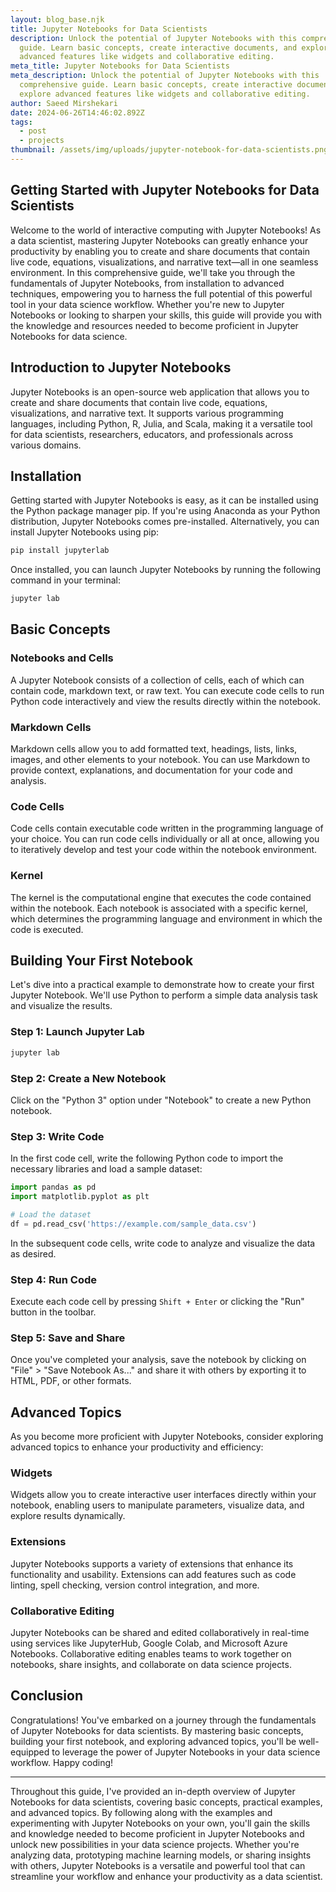 ```yaml
---
layout: blog_base.njk
title: Jupyter Notebooks for Data Scientists
description: Unlock the potential of Jupyter Notebooks with this comprehensive
  guide. Learn basic concepts, create interactive documents, and explore
  advanced features like widgets and collaborative editing. 
meta_title: Jupyter Notebooks for Data Scientists
meta_description: Unlock the potential of Jupyter Notebooks with this
  comprehensive guide. Learn basic concepts, create interactive documents, and
  explore advanced features like widgets and collaborative editing.
author: Saeed Mirshekari
date: 2024-06-26T14:46:02.892Z
tags:
  - post
  - projects
thumbnail: /assets/img/uploads/jupyter-notebook-for-data-scientists.png
---
```

## Getting Started with Jupyter Notebooks for Data Scientists

Welcome to the world of interactive computing with Jupyter Notebooks! As a data scientist, mastering Jupyter Notebooks can greatly enhance your productivity by enabling you to create and share documents that contain live code, equations, visualizations, and narrative text—all in one seamless environment. In this comprehensive guide, we'll take you through the fundamentals of Jupyter Notebooks, from installation to advanced techniques, empowering you to harness the full potential of this powerful tool in your data science workflow. Whether you're new to Jupyter Notebooks or looking to sharpen your skills, this guide will provide you with the knowledge and resources needed to become proficient in Jupyter Notebooks for data science.

## Introduction to Jupyter Notebooks

Jupyter Notebooks is an open-source web application that allows you to create and share documents that contain live code, equations, visualizations, and narrative text. It supports various programming languages, including Python, R, Julia, and Scala, making it a versatile tool for data scientists, researchers, educators, and professionals across various domains.

## Installation

Getting started with Jupyter Notebooks is easy, as it can be installed using the Python package manager pip. If you're using Anaconda as your Python distribution, Jupyter Notebooks comes pre-installed. Alternatively, you can install Jupyter Notebooks using pip:

```bash
pip install jupyterlab
```

Once installed, you can launch Jupyter Notebooks by running the following command in your terminal:

```bash
jupyter lab
```

## Basic Concepts

### Notebooks and Cells
A Jupyter Notebook consists of a collection of cells, each of which can contain code, markdown text, or raw text. You can execute code cells to run Python code interactively and view the results directly within the notebook.

### Markdown Cells
Markdown cells allow you to add formatted text, headings, lists, links, images, and other elements to your notebook. You can use Markdown to provide context, explanations, and documentation for your code and analysis.

### Code Cells
Code cells contain executable code written in the programming language of your choice. You can run code cells individually or all at once, allowing you to iteratively develop and test your code within the notebook environment.

### Kernel
The kernel is the computational engine that executes the code contained within the notebook. Each notebook is associated with a specific kernel, which determines the programming language and environment in which the code is executed.

## Building Your First Notebook

Let's dive into a practical example to demonstrate how to create your first Jupyter Notebook. We'll use Python to perform a simple data analysis task and visualize the results.

### Step 1: Launch Jupyter Lab
```bash
jupyter lab
```

### Step 2: Create a New Notebook
Click on the "Python 3" option under "Notebook" to create a new Python notebook.

### Step 3: Write Code
In the first code cell, write the following Python code to import the necessary libraries and load a sample dataset:

```python
import pandas as pd
import matplotlib.pyplot as plt

# Load the dataset
df = pd.read_csv('https://example.com/sample_data.csv')
```

In the subsequent code cells, write code to analyze and visualize the data as desired.

### Step 4: Run Code
Execute each code cell by pressing `Shift + Enter` or clicking the "Run" button in the toolbar.

### Step 5: Save and Share
Once you've completed your analysis, save the notebook by clicking on "File" > "Save Notebook As..." and share it with others by exporting it to HTML, PDF, or other formats.

## Advanced Topics

As you become more proficient with Jupyter Notebooks, consider exploring advanced topics to enhance your productivity and efficiency:

### Widgets
Widgets allow you to create interactive user interfaces directly within your notebook, enabling users to manipulate parameters, visualize data, and explore results dynamically.

### Extensions
Jupyter Notebooks supports a variety of extensions that enhance its functionality and usability. Extensions can add features such as code linting, spell checking, version control integration, and more.

### Collaborative Editing
Jupyter Notebooks can be shared and edited collaboratively in real-time using services like JupyterHub, Google Colab, and Microsoft Azure Notebooks. Collaborative editing enables teams to work together on notebooks, share insights, and collaborate on data science projects.

## Conclusion

Congratulations! You've embarked on a journey through the fundamentals of Jupyter Notebooks for data scientists. By mastering basic concepts, building your first notebook, and exploring advanced topics, you'll be well-equipped to leverage the power of Jupyter Notebooks in your data science workflow. Happy coding!

---

Throughout this guide, I've provided an in-depth overview of Jupyter Notebooks for data scientists, covering basic concepts, practical examples, and advanced topics. By following along with the examples and experimenting with Jupyter Notebooks on your own, you'll gain the skills and knowledge needed to become proficient in Jupyter Notebooks and unlock new possibilities in your data science projects. Whether you're analyzing data, prototyping machine learning models, or sharing insights with others, Jupyter Notebooks is a versatile and powerful tool that can streamline your workflow and enhance your productivity as a data scientist.